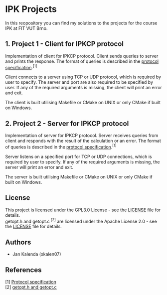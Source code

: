 # IPK Projects
In this reopository you can find my solutions to the projects for the course IPK at FIT VUT Brno.

## 1. Project 1 - Client for IPKCP protocol
Implementation of client for IPKCP protocol. Client sends queries to server and prints the response.
The format of queries is described in the [protocol specification](https://git.fit.vutbr.cz/NESFIT/IPK-Projekty/src/branch/master/Project%201/Protocol.md).<sup>[1]</sup>

Client connects to a server using TCP or UDP protocol, which is required by user to specify.
The server and port are also required to be specified by user. If any of the required arguments is missing, the client will print an error and exit.

The client is built utilising Makefile or CMake on UNIX or only CMake if built on Windows.

## 2. Project 2 - Server for IPKCP protocol
Implementation of server for IPKCP protocol. Server receives queries from client and responds with the result of the calculation or an error.
The format of queries is described in the [protocol specification](https://git.fit.vutbr.cz/NESFIT/IPK-Projekty/src/branch/master/Project%201/Protocol.md).<sup>[1]</sup>

Server listens on a specified port for TCP or UDP connections, which is required by user to specify.
If any of the required arguments is missing, the server will print an error and exit.

The server is built utilising Makefile or CMake on UNIX or only CMake if built on Windows.

## License
This project is licensed under the GPL3.0 License - see the [LICENSE](LICENSE) file for details.  
getopt.h and getopt.c <sup>[2]</sup> are licensed under the Apache License 2.0 - see the [LICENSE](src/getopt/LICENSE) file for details.

## Authors
* Jan Kalenda (xkalen07)

## References
[1] [Protocol specification](https://git.fit.vutbr.cz/NESFIT/IPK-Projekty/src/branch/master/Project%201/Protocol.md)  
[2] [getopt.h and getopt.c](https://github.com/iotivity/iotivity/tree/master/resource/c_common/windows/src)
